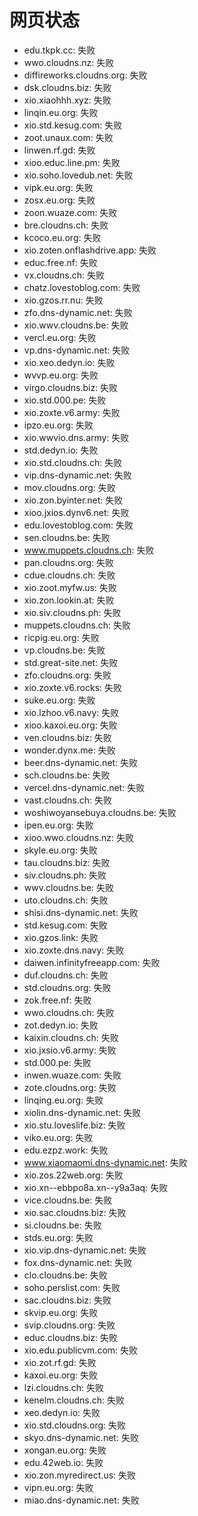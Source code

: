 # 网页状态
- edu.tkpk.cc: 失败
- wwo.cloudns.nz: 失败
- diffireworks.cloudns.org: 失败
- dsk.cloudns.biz: 失败
- xio.xiaohhh.xyz: 失败
- linqin.eu.org: 失败
- xio.std.kesug.com: 失败
- zoot.unaux.com: 失败
- linwen.rf.gd: 失败
- xioo.educ.line.pm: 失败
- xio.soho.lovedub.net: 失败
- vipk.eu.org: 失败
- zosx.eu.org: 失败
- zoon.wuaze.com: 失败
- bre.cloudns.ch: 失败
- kcoco.eu.org: 失败
- xio.zoten.onflashdrive.app: 失败
- educ.free.nf: 失败
- vx.cloudns.ch: 失败
- chatz.lovestoblog.com: 失败
- xio.gzos.rr.nu: 失败
- zfo.dns-dynamic.net: 失败
- xio.wwv.cloudns.be: 失败
- vercl.eu.org: 失败
- vp.dns-dynamic.net: 失败
- xio.xeo.dedyn.io: 失败
- wvvp.eu.org: 失败
- virgo.cloudns.biz: 失败
- xio.std.000.pe: 失败
- xio.zoxte.v6.army: 失败
- ipzo.eu.org: 失败
- xio.wwvio.dns.army: 失败
- std.dedyn.io: 失败
- xio.std.cloudns.ch: 失败
- vip.dns-dynamic.net: 失败
- mov.cloudns.org: 失败
- xio.zon.byinter.net: 失败
- xioo.jxios.dynv6.net: 失败
- edu.lovestoblog.com: 失败
- sen.cloudns.be: 失败
- www.muppets.cloudns.ch: 失败
- pan.cloudns.org: 失败
- cdue.cloudns.ch: 失败
- xio.zoot.myfw.us: 失败
- xio.zon.lookin.at: 失败
- xio.siv.cloudns.ph: 失败
- muppets.cloudns.ch: 失败
- ricpig.eu.org: 失败
- vp.cloudns.be: 失败
- std.great-site.net: 失败
- zfo.cloudns.org: 失败
- xio.zoxte.v6.rocks: 失败
- suke.eu.org: 失败
- xio.lzhoo.v6.navy: 失败
- xioo.kaxoi.eu.org: 失败
- ven.cloudns.biz: 失败
- wonder.dynx.me: 失败
- beer.dns-dynamic.net: 失败
- sch.cloudns.be: 失败
- vercel.dns-dynamic.net: 失败
- vast.cloudns.ch: 失败
- woshiwoyansebuya.cloudns.be: 失败
- ipen.eu.org: 失败
- xioo.wwo.cloudns.nz: 失败
- skyle.eu.org: 失败
- tau.cloudns.biz: 失败
- siv.cloudns.ph: 失败
- wwv.cloudns.be: 失败
- uto.cloudns.ch: 失败
- shisi.dns-dynamic.net: 失败
- std.kesug.com: 失败
- xio.gzos.link: 失败
- xio.zoxte.dns.navy: 失败
- daiwen.infinityfreeapp.com: 失败
- duf.cloudns.ch: 失败
- std.cloudns.org: 失败
- zok.free.nf: 失败
- wwo.cloudns.ch: 失败
- zot.dedyn.io: 失败
- kaixin.cloudns.ch: 失败
- xio.jxsio.v6.army: 失败
- std.000.pe: 失败
- inwen.wuaze.com: 失败
- zote.cloudns.org: 失败
- linqing.eu.org: 失败
- xiolin.dns-dynamic.net: 失败
- xio.stu.loveslife.biz: 失败
- viko.eu.org: 失败
- edu.ezpz.work: 失败
- www.xiaomaomi.dns-dynamic.net: 失败
- xio.zos.22web.org: 失败
- xio.xn--ebbpo8a.xn--y9a3aq: 失败
- vice.cloudns.be: 失败
- xio.sac.cloudns.biz: 失败
- si.cloudns.be: 失败
- stds.eu.org: 失败
- xio.vip.dns-dynamic.net: 失败
- fox.dns-dynamic.net: 失败
- clo.cloudns.be: 失败
- soho.perslist.com: 失败
- sac.cloudns.biz: 失败
- skvip.eu.org: 失败
- svip.cloudns.org: 失败
- educ.cloudns.biz: 失败
- xio.edu.publicvm.com: 失败
- xio.zot.rf.gd: 失败
- kaxoi.eu.org: 失败
- lzi.cloudns.ch: 失败
- kenelm.cloudns.ch: 失败
- xeo.dedyn.io: 失败
- xio.std.cloudns.org: 失败
- skyo.dns-dynamic.net: 失败
- xongan.eu.org: 失败
- edu.42web.io: 失败
- xio.zon.myredirect.us: 失败
- vipn.eu.org: 失败
- miao.dns-dynamic.net: 失败
